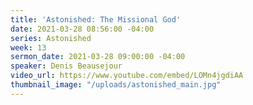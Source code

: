 ```yaml
---
title: 'Astonished: The Missional God'
date: 2021-03-28 08:56:00 -04:00
series: Astonished
week: 13
sermon_date: 2021-03-28 09:00:00 -04:00
speaker: Denis Beausejour
video_url: https://www.youtube.com/embed/LOMn4jgdiAA
thumbnail_image: "/uploads/astonished_main.jpg"
---
```


